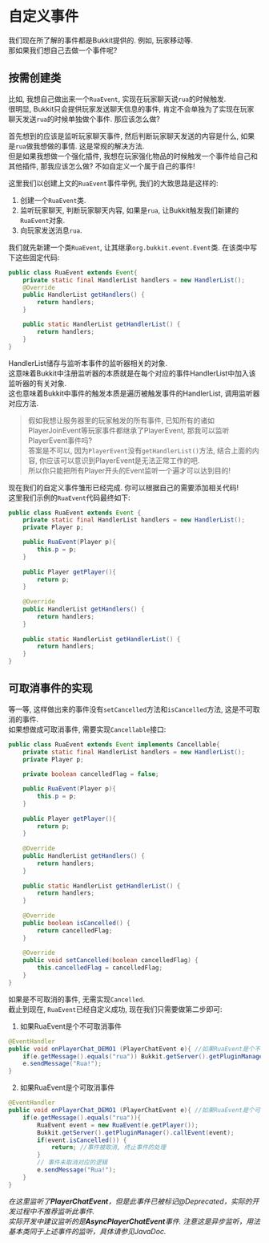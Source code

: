 # 自定义事件

我们现在所了解的事件都是Bukkit提供的. 例如, 玩家移动等.  
那如果我们想自己去做一个事件呢?

## 按需创建类

比如, 我想自己做出来一个`RuaEvent`, 实现在玩家聊天说`rua`的时候触发.  
很明显, Bukkit只会提供玩家发送聊天信息的事件, 肯定不会单独为了实现在玩家聊天发送`rua`的时候单独做个事件. 那应该怎么做?  

首先想到的应该是监听玩家聊天事件, 然后判断玩家聊天发送的内容是什么, 如果是`rua`做我想做的事情. 这是常规的解决方法.  
但是如果我想做一个强化插件, 我想在玩家强化物品的时候触发一个事件给自己和其他插件, 那我应该怎么做? 不如自定义一个属于自己的事件!

这里我们以创建上文的`RuaEvent`事件举例, 我们的大致思路是这样的:  
1. 创建一个`RuaEvent`类.  
2. 监听玩家聊天, 判断玩家聊天内容, 如果是`rua`, 让Bukkit触发我们新建的`RuaEvent`对象.  
3. 向玩家发送消息`rua`.

我们就先新建一个类`RuaEvent`, 让其继承`org.bukkit.event.Event`类. 在该类中写下这些固定代码:  
```java
public class RuaEvent extends Event{
	private static final HandlerList handlers = new HandlerList();
	@Override
	public HandlerList getHandlers() {
		return handlers;
	}

	public static HandlerList getHandlerList() {
		return handlers;
	}
}
```
HandlerList储存与监听本事件的监听器相关的对象.  
这意味着Bukkit中注册监听器的本质就是在每个对应的事件HandlerList中加入该监听器的有关对象.  
这也意味着Bukkit中事件的触发本质是遍历被触发事件的HandlerList, 调用监听器对应方法.

> 假如我想让服务器里的玩家触发的所有事件, 已知所有的诸如PlayerJoinEvent等玩家事件都继承了PlayerEvent, 那我可以监听PlayerEvent事件吗?  
> 答案是不可以, 因为`PlayerEvent`没有`getHandlerList()`方法, 结合上面的内容, 你应该可以意识到PlayerEvent是无法正常工作的吧.  
> 所以你只能把所有Player开头的Event监听一个遍才可以达到目的!  

现在我们的自定义事件雏形已经完成. 你可以根据自己的需要添加相关代码!  
这里我们示例的`RuaEvent`代码最终如下:  

```java
public class RuaEvent extends Event {
	private static final HandlerList handlers = new HandlerList();
	private Player p;

	public RuaEvent(Player p){
		this.p = p;
	}
	
	public Player getPlayer(){
		return p;
	}
	
	@Override
	public HandlerList getHandlers() {
		return handlers;
	}
	
	public static HandlerList getHandlerList() {
		return handlers;
	}
}
```

## 可取消事件的实现

等一等, 这样做出来的事件没有`setCancelled`方法和`isCancelled`方法, 这是不可取消的事件.  
如果想做成可取消事件, 需要实现`Cancellable`接口:  
```java
public class RuaEvent extends Event implements Cancellable{
	private static final HandlerList handlers = new HandlerList();
	private Player p;
	
	private boolean cancelledFlag = false;

	public RuaEvent(Player p){
		this.p = p;
	}
	
	public Player getPlayer(){
		return p;
	}
	
	@Override
	public HandlerList getHandlers() {
		return handlers;
	}
	
	public static HandlerList getHandlerList() {
		return handlers;
	}
	
	@Override
	public boolean isCancelled() {
		return cancelledFlag;
	}
	
	@Override
	public void setCancelled(boolean cancelledFlag) {
		this.cancelledFlag = cancelledFlag;
	}
}
```

如果是不可取消的事件, 无需实现`Cancelled`.  
截止到现在, `RuaEvent`已经自定义成功, 现在我们只需要做第二步即可:  

1. 如果RuaEvent是个不可取消事件  

```java
@EventHandler
public void onPlayerChat_DEMO1 (PlayerChatEvent e){ //如果RuaEvent是个不可取消事件
	if(e.getMessage().equals("rua")) Bukkit.getServer().getPluginManager().callEvent(new RuaEvent(e.getPlayer())); //触发事件
	e.sendMessage("Rua!");
}
```

2. 如果RuaEvent是个可取消事件  

```java
@EventHandler
public void onPlayerChat_DEMO1 (PlayerChatEvent e){ //如果RuaEvent是个可取消事件
	if(e.getMessage().equals("rua")){
		RuaEvent event = new RuaEvent(e.getPlayer());
		Bukkit.getServer().getPluginManager().callEvent(event);
		if(event.isCancelled()) {
		    return; //事件被取消, 终止事件的处理
		}
		// 事件未取消对应的逻辑
		e.sendMessage("Rua!");
	}
}
```

*在这里监听了**PlayerChatEvent**，但是此事件已被标记@Deprecated，实际的开发过程中不推荐监听此事件.*    
*实际开发中建议监听的是**AsyncPlayerChatEvent**事件. 注意这是异步监听，用法基本类同于上述事件的监听，具体请参见JavaDoc.*  
